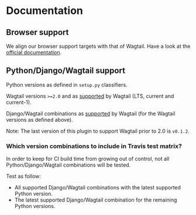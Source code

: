 # Documentation

## Browser support

We align our browser support targets with that of Wagtail. Have a look at the [official documentation](http://docs.wagtail.io/en/latest/contributing/developing.html).

## Python/Django/Wagtail support

Python versions as defined in `setup.py` classifiers.

Wagtail versions `>=2.0` and as [supported](http://docs.wagtail.io/en/latest/releases/upgrading.html) by Wagtail (LTS, current and current-1).

Django/Wagtail combinations as [supported](http://docs.wagtail.io/en/latest/releases/upgrading.html#compatible-django-python-versions) by Wagtail (for the Wagtail versions as defined above).

Note: The last version of this plugin to support Wagtail prior to 2.0 is `v0.1.2`.

### Which version combinations to include in Travis test matrix?

In order to keep for CI build time from growing out of control, not all Python/Django/Wagtail combinations will be tested.

Test as follow:
- All supported Django/Wagtail combinations with the latest supported Python version.
- The latest supported Django/Wagtail combination for the remaining Python versions.
